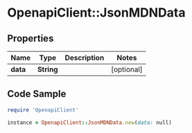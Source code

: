 # OpenapiClient::JsonMDNData

## Properties

Name | Type | Description | Notes
------------ | ------------- | ------------- | -------------
**data** | **String** |  | [optional] 

## Code Sample

```ruby
require 'OpenapiClient'

instance = OpenapiClient::JsonMDNData.new(data: null)
```


